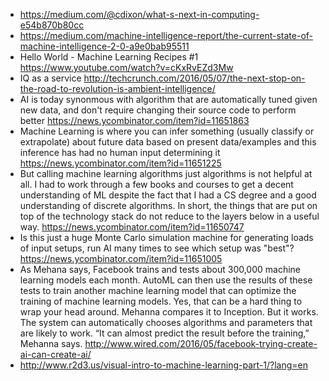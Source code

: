 - https://medium.com/@cdixon/what-s-next-in-computing-e54b870b80cc
- https://medium.com/machine-intelligence-report/the-current-state-of-machine-intelligence-2-0-a9e0bab95511
- Hello World - Machine Learning Recipes #1 https://www.youtube.com/watch?v=cKxRvEZd3Mw
- IQ as a service http://techcrunch.com/2016/05/07/the-next-stop-on-the-road-to-revolution-is-ambient-intelligence/
- AI is today synonmous with algorithm that are automatically tuned given new data, and don't require changing their source code to perform better https://news.ycombinator.com/item?id=11651863
- Machine Learning is where you can infer something (usually classify or extrapolate) about future data based on present data/examples and this inference has had no human input determining it https://news.ycombinator.com/item?id=11651225
- But calling machine learning algorithms just algorithms is not helpful at all. I had to work through a few books and courses to get a decent understanding of ML despite the fact that I had a CS degree and a good understanding of discrete algorithms. In short, the things that are put on top of the technology stack do not reduce to the layers below in a useful way. https://news.ycombinator.com/item?id=11650747
- Is this just a huge Monte Carlo simulation machine for generating loads of input setups, run AI many times to see which setup was "best"? https://news.ycombinator.com/item?id=11651005
- As Mehana says, Facebook trains and tests about 300,000 machine learning models each month. AutoML can then use the results of these tests to train another machine learning model that can optimize the training of machine learning models. Yes, that can be a hard thing to wrap your head around. Mehanna compares it to Inception. But it works. The system can automatically chooses algorithms and parameters that are likely to work. “It can almost predict the result before the training,” Mehanna says. http://www.wired.com/2016/05/facebook-trying-create-ai-can-create-ai/
- http://www.r2d3.us/visual-intro-to-machine-learning-part-1/?lang=en
